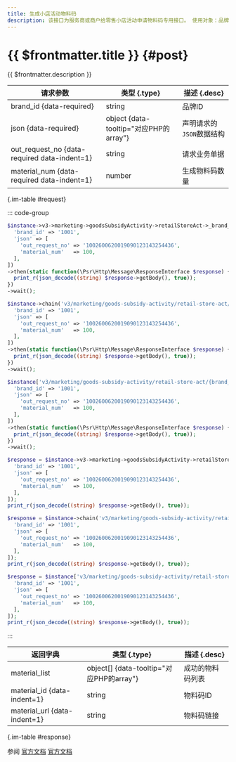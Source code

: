```yaml
---
title: 生成小店活动物料码
description: 该接口为服务商或商户给零售小店活动申请物料码专用接口。 使用对象：品牌的品牌主商户号或品牌服务商。
---
```


# {{ $frontmatter.title }} {#post}

{{ $frontmatter.description }}

| 请求参数 | 类型 {.type} | 描述 {.desc}
| --- | --- | ---
| brand_id {data-required} | string | 品牌ID
| json {data-required} | object {data-tooltip="对应PHP的array"} | 声明请求的`JSON`数据结构
| out_request_no {data-required data-indent=1} | string | 请求业务单据
| material_num {data-required data-indent=1} | number | 生成物料码数量

{.im-table #request}

::: code-group

```php [异步纯链式]
$instance->v3->marketing->goodsSubsidyActivity->retailStoreAct->_brand_id_->materials->postAsync([
  'brand_id' => '1001',
  'json' => [
    'out_request_no' => '1002600620019090123143254436',
    'material_num'   => 100,
  ],
])
->then(static function(\Psr\Http\Message\ResponseInterface $response) {
  print_r(json_decode((string) $response->getBody(), true));
})
->wait();
```

```php [异步声明式]
$instance->chain('v3/marketing/goods-subsidy-activity/retail-store-act/{brand_id}/materials')->postAsync([
  'brand_id' => '1001',
  'json' => [
    'out_request_no' => '1002600620019090123143254436',
    'material_num'   => 100,
  ],
])
->then(static function(\Psr\Http\Message\ResponseInterface $response) {
  print_r(json_decode((string) $response->getBody(), true));
})
->wait();
```

```php [异步属性式]
$instance['v3/marketing/goods-subsidy-activity/retail-store-act/{brand_id}/materials']->postAsync([
  'brand_id' => '1001',
  'json' => [
    'out_request_no' => '1002600620019090123143254436',
    'material_num'   => 100,
  ],
])
->then(static function(\Psr\Http\Message\ResponseInterface $response) {
  print_r(json_decode((string) $response->getBody(), true));
})
->wait();
```

```php [同步纯链式]
$response = $instance->v3->marketing->goodsSubsidyActivity->retailStoreAct->_brand_id_->materials->post([
  'brand_id' => '1001',
  'json' => [
    'out_request_no' => '1002600620019090123143254436',
    'material_num'   => 100,
  ],
]);
print_r(json_decode((string) $response->getBody(), true));
```

```php [同步声明式]
$response = $instance->chain('v3/marketing/goods-subsidy-activity/retail-store-act/{brand_id}/materials')->post([
  'brand_id' => '1001',
  'json' => [
    'out_request_no' => '1002600620019090123143254436',
    'material_num'   => 100,
  ],
]);
print_r(json_decode((string) $response->getBody(), true));
```

```php [同步属性式]
$response = $instance['v3/marketing/goods-subsidy-activity/retail-store-act/{brand_id}/materials']->post([
  'brand_id' => '1001',
  'json' => [
    'out_request_no' => '1002600620019090123143254436',
    'material_num'   => 100,
  ],
]);
print_r(json_decode((string) $response->getBody(), true));
```

:::

| 返回字典 | 类型 {.type} | 描述 {.desc}
| --- | --- | ---
| material_list | object[] {data-tooltip="对应PHP的array"} | 成功的物料码列表
| material_id {data-indent=1} | string | 物料码ID
| material_url {data-indent=1} | string | 物料码链接

{.im-table #response}

参阅 [官方文档](https://pay.weixin.qq.com/doc/v3/merchant/4012384337) [官方文档](https://pay.weixin.qq.com/doc/v3/partner/4012384395)
